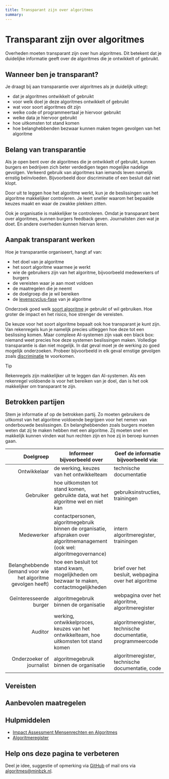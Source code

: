```yaml
---
title: Transparant zijn over algoritmes
summary:
---
```


# Transparant zijn over algoritmes

Overheden moeten transparant zijn over hun algoritmes. Dit betekent dat je duidelijke informatie geeft over de algoritmes die je ontwikkelt of gebruikt.

## Wanneer ben je transparant?
Je draagt bij aan transparantie over algoritmes als je duidelijk uitlegt:


* dat je algoritmes ontwikkelt of gebruikt
* voor welk doel je deze algoritmes ontwikkelt of gebruikt
* wat voor soort algoritmes dit zijn
* welke code of programmeertaal je hiervoor gebruikt
* welke data je hiervoor gebruikt
* hoe uitkomsten tot stand komen
* hoe belanghebbenden bezwaar kunnen maken tegen gevolgen van het algoritme

## Belang van transparantie
Als je open bent over de algoritmes die je ontwikkelt of gebruikt, kunnen burgers en bedrijven zich beter verdedigen tegen mogelijke nadelige gevolgen. Verkeerd gebruik van algoritmes kan iemands leven namelijk ernstig beïnvloeden. Bijvoorbeeld door discriminatie of een besluit dat niet klopt.

Door uit te leggen hoe het algoritme werkt, kun je de beslissingen van het algoritme makkelijker controleren. Je leert sneller waarom het bepaalde keuzes maakt en waar de zwakke plekken zitten.

Ook je organisatie is makkelijker te controleren. Omdat je transparant bent over algoritmes, kunnen burgers feedback geven. Journalisten zien wat je doet. En andere overheden kunnen hiervan leren.

## Aanpak transparant werken
Hoe je transparantie organiseert, hangt af van:

* het doel van je algoritme
* het soort algoritme waarmee je werkt
* wie de gebruikers zijn van het algoritme, bijvoorbeeld medewerkers of burgers
* de vereisten waar je aan moet voldoen
* de maatregelen die je neemt
* de doelgroep die je wil bereiken
* de [levenscyclus-fase](../levenscyclus/index.md) van je algoritme

Onderzoek goed welk [soort algoritme](../overhetalgoritmekader/soorten-algoritmes.md) je gebruikt of wil gebruiken. Hoe groter de impact en het risico, hoe strenger de vereisten.

De keuze voor het soort algoritme bepaalt ook hoe transparant je kunt zijn. Van rekenregels kun je namelijk precies uitleggen hoe deze tot een beslissing komen. Maar complexe AI-systemen zijn vaak een black box: niemand weet precies hoe deze systemen beslissingen maken. Volledige transparantie is dan niet mogelijk. In dat geval moet je de werking zo goed mogelijk onderzoeken. Probeer bijvoorbeeld in elk geval ernstige gevolgen zoals [discriminatie](bias-en-non-discriminatie.md) te voorkomen. 

> [!TIP]
> Rekenregels zijn makkelijker uit te leggen dan AI-systemen. Als een rekenregel voldoende is voor het bereiken van je doel, dan is het ook makkelijker om transparant te zijn.

## Betrokken partijen
Stem je informatie af op de betrokken partij. Zo moeten gebruikers de uitkomst van het algoritme voldoende begrijpen voor het nemen van onderbouwde beslissingen. En belanghebbenden zoals burgers moeten weten dat zij te maken hebben met een algoritme. Zij moeten snel en makkelijk kunnen vinden wat hun rechten zijn en hoe zij in beroep kunnen gaan. 

| Doelgroep | Informeer bijvoorbeeld over | Geef de informatie bijvoorbeeld via: |
|----------:|-----------------------------|--------------------------------------|
| Ontwikkelaar | de werking, keuzes van het ontwikkelteam | technische documentatie |
| Gebruiker | hoe uitkomsten tot stand komen, gebruikte data, wat het algoritme wel en niet kan | gebruiksinstructies,	trainingen |
| Medewerker | contactpersonen, algoritmegebruik binnen de organisatie, afspraken over algoritmemanagement (ook wel: algoritmegovernance) | intern algoritmeregister, trainingen |
| Belanghebbende (iemand voor wie het algoritme gevolgen heeft) | hoe een besluit tot stand kwam, mogelijkheden om bezwaar te maken, contactmogelijkheden | brief over het besluit, webpagina over het algoritme |
| Geïnteresseerde burger | algoritmegebruik binnen de organisatie| webpagina over het algoritme, algoritmeregister |
| Auditor | werking, ontwikkelproces, keuzes van het ontwikkelteam, hoe uitkomsten tot stand komen| algoritmeregister, technische documentatie, programmeercode |
| Onderzoeker of journalist | algoritmegebruik binnen de organisatie | algoritmeregister, technische documentatie, code |

## Vereisten

<!-- list_vereisten onderwerp/transparantie no-search no-onderwerp no-rol no-levenscyclus -->


## Aanbevolen maatregelen

<!-- list_maatregelen onderwerp/transparantie no-search no-onderwerp no-rol no-levenscyclus -->

## Hulpmiddelen

* [Impact Assessment Mensenrechten en Algoritmes](../voldoen-aan-wetten-en-regels/hulpmiddelen/IAMA.md)
* [Algoritmeregister](../voldoen-aan-wetten-en-regels/hulpmiddelen/algoritmeregister.md)

<!-- list_hulpmiddelen onderwerp/transparantie no-search no-onderwerp no-rol no-levenscyclus -->

## Help ons deze pagina te verbeteren
Deel je idee, suggestie of opmerking via [GitHub](https://github.com/MinBZK/Algoritmekader/issues/new/choose) of mail ons via [algoritmes@minbzk.nl](mailto:algoritmes@minbzk.nl).
